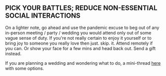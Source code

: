 ## PICK YOUR BATTLES; REDUCE NON-ESSENTIAL SOCIAL INTERACTIONS

On a lighter note, go ahead and use the pandemic excuse to beg out of any in-person meeting / party / wedding you would attend only out of
some vague sense of duty. If you're not really certain to enjoy it yourself or to bring joy to someone you really love then just. skip. it.
Attend remotely if you can. Or show your face for a few mins and head back out. Send a gift instead.

If you are planning a wedding and wondering what to do, a mini-thread [here](https://twitter.com/figgyjam/status/1236997165626478593) with
some options.